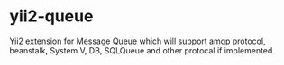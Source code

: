 yii2-queue
============

Yii2 extension for Message Queue which will support amqp protocol, beanstalk, System V, DB, SQLQueue and other protocal if implemented.
